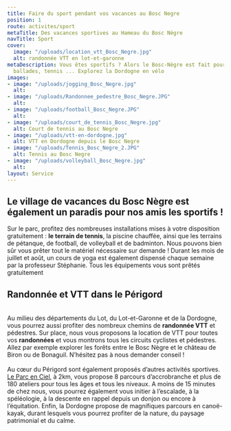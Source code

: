 ```yaml
---
title: Faire du sport pendant vos vacances au Bosc Negre
position: 1
route: activites/sport
metaTitle: Des vacances sportives au Hameau du Bosc Nègre
navTitle: Sport
cover:
  image: "/uploads/location_vtt_Bosc_Negre.jpg"
  alt: randonnée VTT en lot-et-garonne
metaDescription: Vous êtes sportifs ? Alors le Bosc-Nègre est fait pour vous. VTT,
  ballades, tennis ... Explorez la Dordogne en vélo
images:
- image: "/uploads/jogging_Bosc_Negre.jpg"
  alt: 
- image: "/uploads/Randonnee_pedestre_Bosc_Negre.JPG"
  alt: 
- image: "/uploads/football_Bosc_Negre.JPG"
  alt: 
- image: "/uploads/court_de_tennis_Bosc_Negre.jpg"
  alt: Court de tennis au Bosc Negre
- image: "/uploads/vtt-en-dordogne.jpg"
  alt: VTT en Dordogne depuis le Bosc Negre
- image: "/uploads/Tennis_Bosc_Negre_2.JPG"
  alt: Tennis au Bosc Negre
- image: "/uploads/volleyball_Bosc_Negre.jpg"
  alt: 
layout: Service
---
```


## Le village de vacances du Bosc Nègre est également un paradis pour nos amis les sportifs !

Sur le parc, profitez des nombreuses installations mises à votre disposition gratuitement : **le terrain de tennis**, la piscine chauffée, ainsi que les terrains de pétanque, de football, de volleyball et de badminton. Nous pouvons bien sûr vous prêter tout le matériel nécessaire sur demande ! Durant les mois de juillet et août, un cours de yoga est également dispensé chaque semaine par la professeur Stéphanie. Tous les équipements vous sont prêtés gratuitement

## Randonnée et VTT dans le Périgord

\
Au milieu des départements du Lot, du Lot-et-Garonne et de la Dordogne, vous pourrez aussi profiter des nombreux chemins de **randonnée VTT** et pédestres. Sur place, nous vous proposons la location de VTT pour toutes vos **randonnées** et vous montrons tous les circuits cyclistes et pédestres. Allez par exemple explorer les forêts entre le Bosc Nègre et le château de Biron ou de Bonaguil. N’hésitez pas à nous demander conseil !\
\
Au cœur du Périgord sont également proposés d’autres activités sportives. [Le Parc en Ciel](http://www.parc-en-ciel.com/), à 2km, vous propose 8 parcours d’accrobranche et plus de 180 ateliers pour tous les âges et tous les niveaux. A moins de 15 minutes de chez nous, vous pourrez également vous initier à l’escalade, à la spéléologie, à la descente en rappel depuis un donjon ou encore à l’équitation. Enfin, la Dordogne propose de magnifiques parcours en canoë-kayak, durant lesquels vous pourrez profiter de la nature, du paysage patrimonial et du calme.